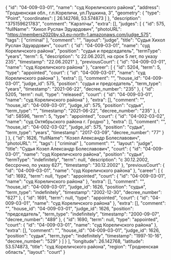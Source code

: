 {
    "id": "04-009-03-01",
    "name": "суд Кореличского района",
    "address": "Гродненская обл., г.п.Кореличи, ул.Пушкина, 3",
    "geometry": {
        "type": "Point",
        "coordinates": [
            26.142768,
            53.574873
        ]
    },
    "description": "375159621783",
    "comment": "Карэлічы",
    "extra": [],
    "judges": [
        {
            "id": 575,
            "fullName": "Хихол Руслан Эдуардович",
            "photoURL": "https://members2020by.s3.eu-north-1.amazonaws.com/judge_575",
            "tags": [
                "criminal"
            ],
            "comment": "",
            "layout": "judge",
            "title": "Судья Хихол Руслан Эдуардович",
            "court": {
                "id": "04-009-03-01",
                "name": "суд Кореличского района",
                "position": "судья и председатель",
                "termType": "years",
                "term": 5,
                "description": "c 22.06.2021, на срок 5 лет, по указу 235",
                "timestamp": "22.06.2021"
            },
            "previousCourt": {
                "id": "04-009-03-01",
                "name": "суд Кореличского района"
            },
            "career": [
                {
                    "id": 5204,
                    "term": 5,
                    "type": "appointed",
                    "court": {
                        "id": "04-009-03-01",
                        "name": "суд Кореличского района"
                    },
                    "extra": [],
                    "comment": "",
                    "house_id": "04-009-03-01",
                    "judge_id": 575,
                    "position": "судья и председатель",
                    "term_type": "years",
                    "timestamp": "2021-06-22",
                    "decree_number": "235"
                },
                {
                    "id": 5205,
                    "term": null,
                    "type": "released",
                    "court": {
                        "id": "04-009-03-01",
                        "name": "суд Кореличского района"
                    },
                    "extra": [],
                    "comment": "",
                    "house_id": "04-009-03-01",
                    "judge_id": 575,
                    "position": "судья",
                    "term_type": "",
                    "timestamp": "2021-06-22",
                    "decree_number": "235"
                },
                {
                    "id": 58596,
                    "term": 5,
                    "type": "appointed",
                    "court": {
                        "id": "04-002-03-02",
                        "name": "суд Октябрьского района г. Гродно"
                    },
                    "extra": [],
                    "comment": "",
                    "house_id": "04-002-03-02",
                    "judge_id": 575,
                    "position": "судья",
                    "term_type": "years",
                    "timestamp": "2017-03-09",
                    "decree_number": "77"
                }
            ]
        },
        {
            "id": 1626,
            "fullName": "Козел Александр Болеславович",
            "photoURL": "",
            "tags": [
                "criminal"
            ],
            "comment": "",
            "layout": "judge",
            "title": "Судья Козел Александр Болеславович",
            "court": {
                "id": "04-009-03-01",
                "name": "суд Кореличского района",
                "position": "судья",
                "termType": "indefinitely",
                "term": null,
                "description": "c 30.12.2002, бессрочно, по указу 627",
                "timestamp": "30.12.2002"
            },
            "previousCourt": {
                "id": "04-009-03-01",
                "name": "суд Кореличского района"
            },
            "career": [
                {
                    "id": 1692,
                    "term": null,
                    "type": "appointed",
                    "court": {
                        "id": "04-009-03-01",
                        "name": "суд Кореличского района"
                    },
                    "extra": [],
                    "comment": "",
                    "house_id": "04-009-03-01",
                    "judge_id": 1626,
                    "position": "судья",
                    "term_type": "indefinitely",
                    "timestamp": "2002-12-30",
                    "decree_number": "627"
                },
                {
                    "id": 1691,
                    "term": null,
                    "type": "appointed",
                    "court": {
                        "id": "04-009-03-01",
                        "name": "суд Кореличского района"
                    },
                    "extra": [],
                    "comment": "",
                    "house_id": "04-009-03-01",
                    "judge_id": 1626,
                    "position": "председатель",
                    "term_type": "indefinitely",
                    "timestamp": "2000-09-07",
                    "decree_number": "489"
                },
                {
                    "id": 1690,
                    "term": null,
                    "type": "appointed",
                    "court": {
                        "id": "04-009-03-01",
                        "name": "суд Кореличского района"
                    },
                    "extra": [],
                    "comment": "",
                    "house_id": "04-009-03-01",
                    "judge_id": 1626,
                    "position": "судья",
                    "term_type": "indefinitely",
                    "timestamp": "1997-10-16",
                    "decree_number": "529"
                }
            ]
        }
    ],
    "longitude": 26.142768,
    "latitude": 53.574873,
    "title": "суд Кореличского района",
    "region": "Гродненская область",
    "layout": "court"
}